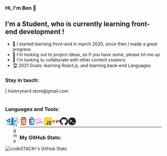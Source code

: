 ### Hi, I'm Ben 👋

 
## I'm a Student, who is currently learning front-end development !

- 📖 I started learning front-end in march 2020, since then I made a great progress
- 🔭 I'm looking out to project ideas, so if you have some, please hit me up
- 👯 I'm looking to collaborate with other content creators
- 🏆 2021 Goals: learning React.js, and learning back-end Languages


### Stay in tauch:

<div>
<img align="left"  background="#fff" alt="" width="22px" src="https://upload.wikimedia.org/wikipedia/commons/a/ab/Gmail_Icon.svg" />
 | historynerd.store@gmail.com
</div>

<br />

### Languages and Tools:

<img align="left" alt="Visual Studio Code" width="26px" src="https://raw.githubusercontent.com/github/explore/80688e429a7d4ef2fca1e82350fe8e3517d3494d/topics/visual-studio-code/visual-studio-code.png" />
<img align="left" alt="Figma" width="20px" src="https://upload.wikimedia.org/wikipedia/commons/3/33/Figma-logo.svg" />
<img align="left" alt="HTML5" width="26px" src="https://raw.githubusercontent.com/github/explore/80688e429a7d4ef2fca1e82350fe8e3517d3494d/topics/html/html.png" />
<img align="left" alt="CSS3" width="26px" src="https://raw.githubusercontent.com/github/explore/80688e429a7d4ef2fca1e82350fe8e3517d3494d/topics/css/css.png" />
<img align="left" alt="Sass" width="26px" src="https://raw.githubusercontent.com/github/explore/80688e429a7d4ef2fca1e82350fe8e3517d3494d/topics/sass/sass.png" />
<img align="left" alt="JavaScript" width="26px" src="https://raw.githubusercontent.com/github/explore/80688e429a7d4ef2fca1e82350fe8e3517d3494d/topics/javascript/javascript.png" />
<img align="left" alt="Git" width="26px" src="https://raw.githubusercontent.com/github/explore/80688e429a7d4ef2fca1e82350fe8e3517d3494d/topics/git/git.png" />
<img align="left" alt="GitHub" width="26px" src="https://raw.githubusercontent.com/github/explore/78df643247d429f6cc873026c0622819ad797942/topics/github/github.png" />
<img align="left" alt="Terminal" width="26px" src="https://raw.githubusercontent.com/github/explore/80688e429a7d4ef2fca1e82350fe8e3517d3494d/topics/terminal/terminal.png" />

<br />

---



<summary><h3> My GitHub Stats: </h3></summary>

<img align="left" alt="codeSTACKr's GitHub Stats" src="https://github-readme-stats.codestackr.vercel.app/api?username=bencepiatrik&show_icons=true&hide_border=true" />


